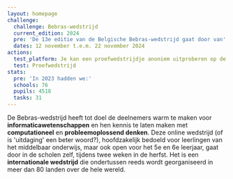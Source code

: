 ```yaml
---
layout: homepage
challenge:
  challenge: Bebras-wedstrijd
  current_edition: 2024
  pre: 'De 13e editie van de Belgische Bebras-wedstrijd gaat door van'
  dates: 12 november t.e.m. 22 november 2024
actions:
  test_platform: Je kan een proefwedstrijdje anoniem uitproberen op de wedstrijd-server.
  test: Proefwedstrijd
stats:
  pre: 'In 2023 hadden we:'
  schools: 76
  pupils: 4518
  tasks: 31
---
```


De Bebras-wedstrijd heeft tot doel de deelnemers warm te maken voor **informaticawetenschappen** 
en hen kennis te laten maken met **computationeel** en **probleemoplossend denken**. Deze 
online wedstrijd (of is 'uitdaging' een beter woord?), 
hoofdzakelijk bedoeld voor leerlingen van het middelbaar
onderwijs, maar ook open voor het 5e en 6e leerjaar, gaat door in de scholen zelf, 
tijdens twee weken in de herfst. Het is een **internationale wedstrijd** die 
ondertussen reeds wordt georganiseerd in meer dan 80 landen over de hele wereld.
